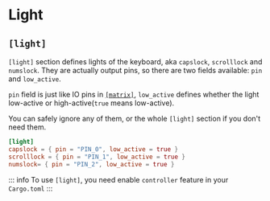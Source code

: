 # Light

## `[light]`

`[light]` section defines lights of the keyboard, aka `capslock`, `scrolllock` and `numslock`. They are actually output pins, so there are two fields available: `pin` and `low_active`.

`pin` field is just like IO pins in [`[matrix]`](./keyboard_matrix.md#key-matrix), `low_active` defines whether the light low-active or high-active(`true` means low-active).

You can safely ignore any of them, or the whole `[light]` section if you don't need them.

```toml
[light]
capslock = { pin = "PIN_0", low_active = true }
scrolllock = { pin = "PIN_1", low_active = true }
numslock= { pin = "PIN_2", low_active = true }
```

::: info
To use `[light]`, you need enable `controller` feature in your `Cargo.toml`
:::